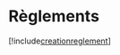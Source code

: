# Règlements

[!include[creationreglement](reglements.creationreglement.autogen.md)]














































































